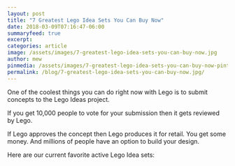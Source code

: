 ```yaml
---
layout: post
title: "7 Greatest Lego Idea Sets You Can Buy Now"
date: 2018-03-09T07:16:47-06:00
summaryfeed: true
excerpt:  
categories: article
image: /assets/images/7-greatest-lego-idea-sets-you-can-buy-now.jpg
author: mew
pinmedia: /assets/images/7-greatest-lego-idea-sets-you-can-buy-now-pinterest.jpg
permalink: /blog/7-greatest-lego-idea-sets-you-can-buy-now.jpg/
---
```

One of the coolest things you can do right now with Lego is to submit concepts to the Lego Ideas project.

If you get 10,000 people to vote for your submission then it gets reviewed by Lego.

If Lego approves the concept then Lego produces it for retail. You get some money. And millions of people have an option to build your design.

Here are our current favorite active Lego Idea sets:

<script src="https://api.tablelabs.com/t/kr9yaphw.js" defer></script>